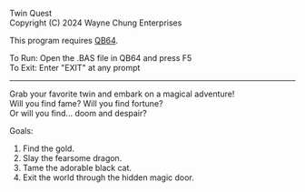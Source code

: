 Twin Quest  
Copyright (C) 2024 Wayne Chung Enterprises  
  
This program requires [QB64](https://qb64.com/).  
  
To Run: Open the .BAS file in QB64 and press F5  
To Exit: Enter "EXIT" at any prompt  

---

Grab your favorite twin and embark on a magical adventure!  
Will you find fame?  Will you find fortune?  
Or will you find... doom and despair?  
  
Goals:
1. Find the gold.
2. Slay the fearsome dragon.
3. Tame the adorable black cat.
4. Exit the world through the hidden magic door.
